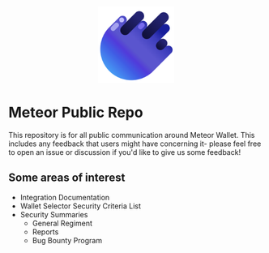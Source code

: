 <p align="center">
<img src="./logo_svg.svg" width=150>
</p>

# Meteor Public Repo

This repository is for all public communication around Meteor Wallet. This includes any feedback that users might have concerning it- please feel free to open an issue or discussion if you'd like to give us some feedback!

## Some areas of interest

* Integration Documentation
* Wallet Selector Security Criteria List
* Security Summaries
  * General Regiment
  * Reports
  * Bug Bounty Program
